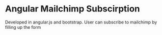 # Angular Mailchimp Subscirption
Developed in angular.js and bootstrap. User can subscribe to mailchimp by filling up the form
